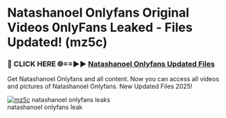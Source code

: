 # Natashanoel Onlyfans Original Videos 0nlyFans Leaked - Files Updated! (mz5c)

<h3>🔴 CLICK HERE 🌐==►► <a href="https://best4dudes.click/HH4t6V" rel="nofollow">Natashanoel Onlyfans Updated Files</a></h3>

Get Natashanoel Onlyfans and all content. Now you can access all videos and pictures of Natashanoel Onlyfans. New Updated Files 2025!

[![mz5c](https://github.com/user-attachments/assets/8c521d6e-e6e3-4a75-9320-d58ab9d79d5b)](https://best4dudes.click/HH4t6V)
natashanoel onlyfans leaks<br>
natashanoel onlyfans leak